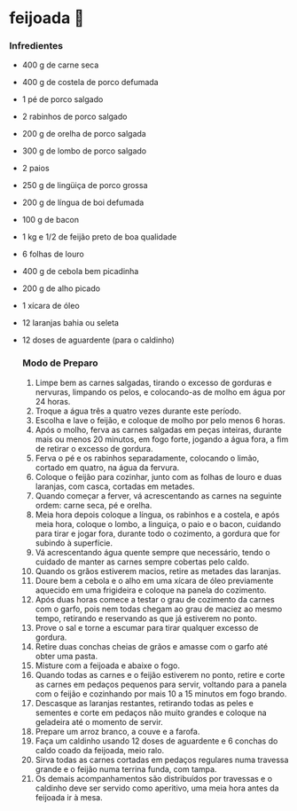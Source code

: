 # feijoada :stew:  #

### Infredientes ###

- 400 g de carne seca

- 400 g de costela de porco defumada

- 1 pé de porco salgado

- 2 rabinhos de porco salgado

- 200 g de orelha de porco salgada

- 300 g de lombo de porco salgado

- 2 paios

- 250 g de lingüiça de porco grossa

- 200 g de língua de boi defumada

- 100 g de bacon

- 1 kg e 1/2 de feijão preto de boa qualidade

- 6 folhas de louro

- 400 g de cebola bem picadinha

- 200 g de alho picado

- 1 xícara de óleo

- 12 laranjas bahia ou seleta

- 12 doses de aguardente (para o caldinho)

  

  ### Modo de Preparo ### 

  1. Limpe bem as carnes salgadas, tirando o excesso de gorduras e nervuras, limpando os pelos, e colocando-as de molho em água por 24 horas.
  2. Troque a água três a quatro vezes durante este período.
  3. Escolha e lave o feijão, e coloque de molho por pelo menos 6 horas.
  4. Após o molho, ferva as carnes salgadas em peças inteiras, durante mais ou menos 20 minutos, em fogo forte, jogando a água fora, a fim de retirar o excesso de gordura.
  5. Ferva o pé e os rabinhos separadamente, colocando o limão, cortado em quatro, na água da fervura.
  6. Coloque o feijão para cozinhar, junto com as folhas de louro e duas laranjas, com casca, cortadas em metades.
  7. Quando começar a ferver, vá acrescentando as carnes na seguinte ordem: carne seca, pé e orelha.
  8. Meia hora depois coloque a língua, os rabinhos e a costela, e após meia hora, coloque o lombo, a linguiça, o paio e o bacon, cuidando para tirar e jogar fora, durante todo o cozimento, a gordura que for subindo à superfície.
  9. Vá acrescentando água quente sempre que necessário, tendo o cuidado de manter as carnes sempre cobertas pelo caldo.
  10. Quando os grãos estiverem macios, retire as metades das laranjas.
  11. Doure bem a cebola e o alho em uma xícara de óleo previamente aquecido em uma frigideira e coloque na panela do cozimento.
  12. Após duas horas comece a testar o grau de cozimento da carnes com o garfo, pois nem todas chegam ao grau de maciez ao mesmo tempo, retirando e reservando as que já estiverem no ponto.
  13. Prove o sal e torne a escumar para tirar qualquer excesso de gordura.
  14. Retire duas conchas cheias de grãos e amasse com o garfo até obter uma pasta.
  15. Misture com a feijoada e abaixe o fogo.
  16. Quando todas as carnes e o feijão estiverem no ponto, retire e corte as carnes em pedaços pequenos para servir, voltando para a panela com o feijão e cozinhando por mais 10 a 15 minutos em fogo brando.
  17. Descasque as laranjas restantes, retirando todas as peles e sementes e corte em pedaços não muito grandes e coloque na geladeira até o momento de servir.
  18. Prepare um arroz branco, a couve e a farofa.
  19. Faça um caldinho usando 12 doses de aguardente e 6 conchas do caldo coado da feijoada, meio ralo.
  20. Sirva todas as carnes cortadas em pedaços regulares numa travessa grande e o feijão numa terrina funda, com tampa.
  21. Os demais acompanhamentos são distribuídos por travessas e o caldinho deve ser servido como aperitivo, uma meia hora antes da feijoada ir à mesa.

  

